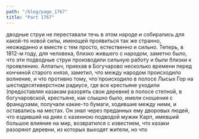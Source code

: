 ```yaml
---
path: "/blog/page_1767"
title: "Part 1767"
---
```


дводные струи не переставали течь в этом народе и собирались для какой-то новой силы, имеющей проявиться так же странно, неожиданно и вместе с тем просто, естественно и сильно. Теперь, в 1812-м году, для человека, близко жившего с народом, заметно было, что эти подводные струи производили сильную работу и были близки к проявлению.
Алпатыч, приехав в Богучарово несколько времени перед кончиной старого князя, заметил, что между народом происходило волнение, и что противно тому, что́ происходило в полосе Лысых Гор на шестидесятиверстном радиусе, где все крестьяне уходили (предоставляя казакам разорять свои деревни) в полосе степной, в богучаровской, крестьяне, как слышно было, имели сношения с французами, получали какие-то бумаги, ходившие между ними, и оставались на местах. Он знал через преданных ему дворовых людей, что ездивший на днях с казенною подводой мужик Карп, имевший большое влияние на мир, возвратился с известием, что казаки разоряют деревни, из которых выходят жители, но что 
